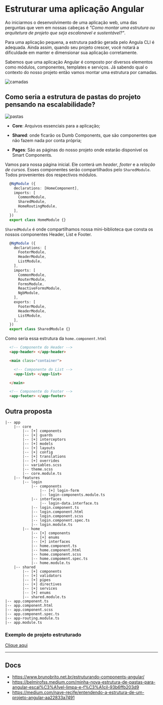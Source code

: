 # Estruturar uma aplicação Angular

Ao iniciarmos o desenvolvimento de uma aplicação web, uma das perguntas que vem em nossas cabeças é *"Como montar uma estrutura ou arquitetura de projeto que seja escalonavel e sustentável?"*.

Para uma aplicação pequena, a estrutura padrão gerada pelo Angula CLI é adequada. Ainda assim, quando seu projeto crescer, você notará a dificuldade em manter e dimensionar sua aplicação corretamente.

Sabemos que uma aplicação Angular é composto por diversos elementos como módulos, componentes, templates e serviços. Já sabendo qual o contexto do nosso projeto então vamos montar uma estrutura por camadas.

![camadas](https://res.cloudinary.com/practicaldev/image/fetch/s--wzT730zQ--/c_limit%2Cf_auto%2Cfl_progressive%2Cq_auto%2Cw_880/https://dev-to-uploads.s3.amazonaws.com/uploads/articles/66wwb8pp7erk93ti2zlr.png)

## Como seria a estrutura de pastas do projeto pensando na escalabilidade?

![pastas](https://res.cloudinary.com/practicaldev/image/fetch/s--LnmNxDa6--/c_limit%2Cf_auto%2Cfl_progressive%2Cq_auto%2Cw_880/https://dev-to-uploads.s3.amazonaws.com/uploads/articles/1vjus8go2y8yfj4a61vl.png)

- **Core**: Arquivos essenciais para a aplicação;

- **Shared**: onde ficarão os Dumb Components, que são componentes que não fazem nada por conta própria;

- **Pages**: São as páginas do nosso projeto onde estarão disponível os Smart Components.

Vamos para nossa página inicial. Ele conterá um *header*, *footer* e a *relação de cursos*. Esses componentes serâo compartilhados pelo `SharedModule`. Todos provenientes dos respectivos módulos.

```ts
  @NgModule ({
    declarations: [HomeComponent],
    imports: [
      CommonModule,
      SharedModule,
      HomeRoutingModule,
    ],
  })
  export class HomeModule {}
```

`SharedModule` é onde compartilhamos nossa mini-biblioteca que consta os nossos componentes Header, List e Footer.

```ts
  @NgModule ({
    declarations: [
      FooterModule,
      HeaderModule,
      ListModule,
    ],
    imports: [
      CommonModule,
      RouterModule,
      FormsModule,
      ReactiveFormsModule,
      NgbModule,
    ],
    exports: [ 
      FooterModule,
      HeaderModule,
      ListModule,
    ],
  })
  export class SharedModule {}
```

Como seria essa estrutura da `home.component.html`

```html
  <!-- Componente do Header -->
  <app-header> </app-header>

  <main class="container">

    <!-- Componente do List -->
    <app-list> </app-list>

  </main>

  <!-- Componente do Footer -->
  <app-footer> </app-footer>
```

## Outra proposta

```
|-- app
    |-- core
        |-- [+] components
        |-- [+] guards
        |-- [+] interceptors
        |-- [+] models
        |-- [+] layouts
        |-- [+] config
        |-- [+] translations
        |-- [+] overrides
        |-- variables.scss
        |-- theme.scss
        |-- core.module.ts
    |-- features
        |-- login
            |-- components
                |-- [+] login-form
                |-- login-components.module.ts
            |-- interfaces
                |-- login-data.interface.ts
            |-- login.component.ts
            |-- login.component.html
            |-- login.component.scss
            |-- login.component.spec.ts
            |-- login.module.ts
        |-- home
            |-- [+] components
            |-- [+] enums
            |-- [+] interfaces
            |-- home.component.ts
            |-- home.component.html
            |-- home.component.scss
            |-- home.compoment.spec.ts
            |-- home.module.ts
    |-- shared
        |-- [+] components
        |-- [+] validators
        |-- [+] pipes
        |-- [+] directives   
        |-- [+] services
        |-- [+] enums
        |-- shared.module.ts
|-- app.component.ts
|-- app.component.html
|-- app.component.scss
|-- app.component.spec.ts
|-- app-routing.module.ts
|-- app.module.ts
```

### Exemplo de projeto estruturado

[Clique aqui](https://github.com/profalves/Angular-Folder-Structure-Example)

---

## Docs

- <https://www.brunobrito.net.br/estruturando-components-angular/>
- <https://belmirofss.medium.com/minha-nova-estrutura-de-pastas-para-angular-escal%C3%A1vel-limpa-e-f%C3%A1cil-93b6ffb203d9>
- <https://medium.com/nave-recife/entendendo-a-estrutura-de-um-projeto-angular-aa22833a7491>
